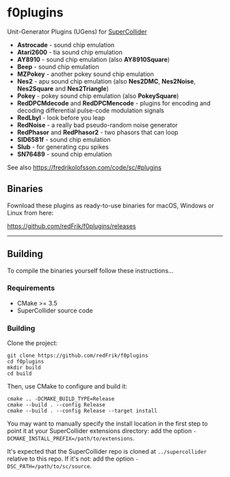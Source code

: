 # f0plugins

Unit-Generator Plugins (UGens) for [SuperCollider](https://supercollider.github.io)

* __Astrocade__ - sound chip emulation
* __Atari2600__ - tia sound chip emulation
* __AY8910__ - sound chip emulation (also __AY8910Square__)
* __Beep__ - sound chip emulation
* __MZPokey__ - another pokey sound chip emulation
* __Nes2__ - apu sound chip emulation (also __Nes2DMC__, __Nes2Noise__, __Nes2Square__ and __Nes2Triangle__)
* __Pokey__ - pokey sound chip emulation (also __PokeySquare__)
* __RedDPCMdecode__ and __RedDPCMencode__ - plugins for encoding and decoding differential pulse-code modulation signals
* __RedLbyl__ - look before you leap
* __RedNoise__ - a really bad pseudo-random noise generator
* __RedPhasor__ and __RedPhasor2__ - two phasors that can loop
* __SID6581f__ - sound chip emulation
* __Slub__ - for generating cpu spikes
* __SN76489__ - sound chip emulation

See also <https://fredrikolofsson.com/code/sc/#plugins>

## Binaries

Fownload these plugins as ready-to-use binaries for macOS, Windows or Linux from here:

<https://github.com/redFrik/f0plugins/releases>

---

## Building

To compile the binaries yourself follow these instructions...

### Requirements

- CMake >= 3.5
- SuperCollider source code

### Building

Clone the project:

    git clone https://github.com/redFrik/f0plugins
    cd f0plugins
    mkdir build
    cd build

Then, use CMake to configure and build it:

    cmake .. -DCMAKE_BUILD_TYPE=Release
    cmake --build . --config Release
    cmake --build . --config Release --target install

You may want to manually specify the install location in the first step to point it at your
SuperCollider extensions directory: add the option `-DCMAKE_INSTALL_PREFIX=/path/to/extensions`.

It's expected that the SuperCollider repo is cloned at `../supercollider` relative to this repo. If
it's not: add the option `-DSC_PATH=/path/to/sc/source`.

